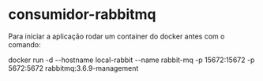 # consumidor-rabbitmq

Para iniciar a aplicação rodar um container do docker antes com o comando:

docker run -d --hostname local-rabbit --name rabbit-mq -p 15672:15672 -p 5672:5672 rabbitmq:3.6.9-management
